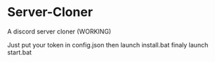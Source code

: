 # Server-Cloner
A discord server cloner (WORKING)

Just put your token in config.json 
then launch install.bat 
finaly launch start.bat
